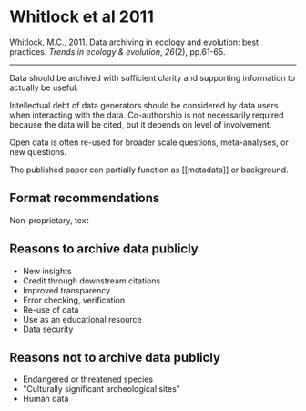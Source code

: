 # Whitlock et al 2011
Whitlock, M.C., 2011. Data archiving in ecology and evolution: best practices. _Trends in ecology & evolution_, _26_(2), pp.61-65.

---

Data should be archived with sufficient clarity and supporting information to actually be useful.

Intellectual debt of data generators should be considered by data users when interacting with the data. Co-authorship is not necessarily required because the data will be cited, but it depends on level of involvement. 

Open data is often re-used for broader scale questions, meta-analyses, or new questions.

The published paper can partially function as [[metadata]] or background.



## Format recommendations
Non-proprietary, text 

## Reasons to archive data publicly
* New insights
* Credit through downstream citations
* Improved transparency
* Error checking, verification
* Re-use of data 
* Use as an educational resource
* Data security

## Reasons not to archive data publicly
* Endangered or threatened species
* "Culturally significant archeological sites"
* Human data

